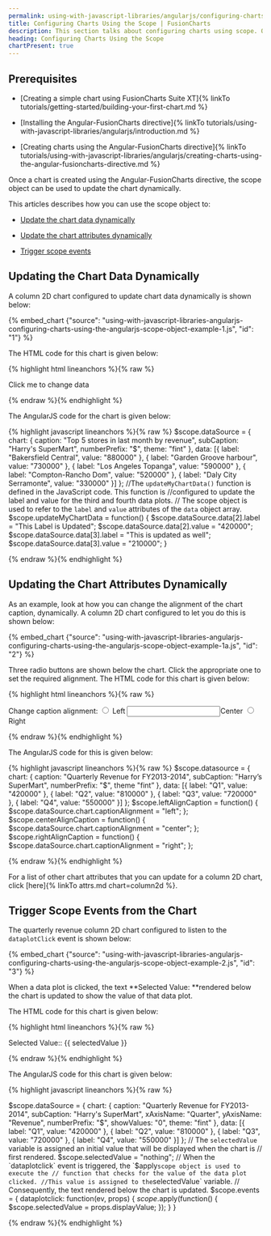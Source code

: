 ```yaml
---
permalink: using-with-javascript-libraries/angularjs/configuring-charts-using-the-angularjs-scope-object.html
title: Configuring Charts Using the Scope | FusionCharts
description: This section talks about configuring charts using scope. Once a chart is created, the scope object can be used to update the chart dynamically.
heading: Configuring Charts Using the Scope
chartPresent: true
---
```


## Prerequisites

* [Creating a simple chart using FusionCharts Suite XT]{% linkTo tutorials/getting-started/building-your-first-chart.md %}

* [Installing the Angular-FusionCharts directive]{% linkTo tutorials/using-with-javascript-libraries/angularjs/introduction.md %}

* [Creating charts using the Angular-FusionCharts directive]{% linkTo tutorials/using-with-javascript-libraries/angularjs/creating-charts-using-the-angular-fusioncharts-directive.md %}

Once a chart is created using the Angular-FusionCharts directive, the scope object can be used to update the chart dynamically.

This articles describes how you can use the scope object to:

* <a href="{{ site.baseurl }}using-with-javascript-libraries/angularjs/configuring-charts-using-the-angularjs-scope-object.html#updating-the-chart-data-dynamically">Update the chart data dynamically</a>

* <a href="{{ site.baseurl }}using-with-javascript-libraries/angularjs/configuring-charts-using-the-angularjs-scope-object.html#updating-the-chart-attributes-dynamically">Update the chart attributes dynamically</a>

* <a href="{{ site.baseurl }}using-with-javascript-libraries/angularjs/configuring-charts-using-the-angularjs-scope-object.html#trigger-scope-events-from-the-chart">Trigger scope events</a>

## Updating the Chart Data Dynamically

A column 2D chart configured to update chart data dynamically is shown below:

{% embed_chart {"source": "using-with-javascript-libraries-angularjs-configuring-charts-using-the-angularjs-scope-object-example-1.js", "id": "1"} %}


The HTML code for this chart is given below:

{% highlight html lineanchors %}{% raw %}
<!-- The `fusioncharts` directive is used as an attribute of the `<div> element. -->
<div fusioncharts width="400" height="300" type="column2d" , datasource="{{dataSource}}"></div>
<!-- Create a button, which when clicked will call the `updateMyChartData()` function. -->
<p><a class="btn btn-default" ng-click="updateMyChartData()">Click me to change data</a></p>

{% endraw %}{% endhighlight %}

The AngularJS code for the chart is given below:

{% highlight javascript lineanchors %}{% raw %}
$scope.dataSource = {
    chart: {
        caption: "Top 5 stores in last month by revenue",
        subCaption: "Harry's SuperMart",
        numberPrefix: "$",
        theme: "fint"
    },
    data: [{
        label: "Bakersfield Central",
        value: "880000"
    }, {
        label: "Garden Groove harbour",
        value: "730000"
    }, {
        label: "Los Angeles Topanga",
        value: "590000"
    }, {
        label: "Compton-Rancho Dom",
        value: "520000"
    }, {
        label: "Daly City Serramonte",
        value: "330000"
    }]
};
//The `updateMyChartData()` function is defined in the JavaScript code. This function is
//configured to update the label and value for the third and fourth data plots.
// The scope object is used to refer to the `label` and `value` attributes of the `data` object array.
$scope.updateMyChartData = function() {
    $scope.dataSource.data[2].label = "This Label is Updated";
    $scope.dataSource.data[2].value = "420000";
    $scope.dataSource.data[3].label = "This is updated as well";
    $scope.dataSource.data[3].value = "210000";
}

{% endraw %}{% endhighlight %}

## Updating the Chart Attributes Dynamically

As an example, look at how you can change the alignment of the chart caption, dynamically.
A column 2D chart configured to let you do this is shown below:

{% embed_chart {"source": "using-with-javascript-libraries-angularjs-configuring-charts-using-the-angularjs-scope-object-example-1a.js", "id": "2"} %}

Three radio buttons are shown below the chart. Click the appropriate one to set the required alignment.
The HTML code for this chart is given below:

{% highlight html lineanchors %}{% raw %}
<div fusioncharts width="400" height=" 300" type="column2d",dataSource=" {{dataSource}}"></div>
<p>
    Change caption alignment:
    <!--Add radio buttons to update the caption alignment. -->
    <input type="radio" id="left" name="captionalignment" ng-click="leftAlignCaption()"> Left </input>
    <input type=" radio" id="center" name="captionalignment" checked="1" ng-click="centerAlignCaption()">Center</input>
    <input type="radio" id="right" name="captionalignment" ng-click="rightAlignCaption()"> Right </input>
</p>

{% endraw %}{% endhighlight %}

The AngularJS code for this is given below:

{% highlight javascript lineanchors %}{% raw %}
$scope.datasource = {
    chart: {
        caption: "Quarterly Revenue for FY2013-2014",
        subCaption: "Harry’s SuperMart",
        numberPrefix: "$",
        theme "fint”
    },
    data: [{
        label: "Q1",
        value: "420000"
    }, {
        label: "Q2",
        value: "810000"
    }, {
        label: "Q3",
        value: "720000"
    }, {
        label: "Q4",
        value: "550000"
    }]
};
$scope.leftAlignCaption = function() {
    $scope.dataSource.chart.captionAlignment = "left";
};
$scope.centerAlignCaption = function() {
    $scope.dataSource.chart.captionAlignment = "center";
};
$scope.rightAlignCaption = function() {
    $scope.dataSource.chart.captionAlignment = "right";
};

{% endraw %}{% endhighlight %}

<p class="text-info">For a list of other chart attributes that you can update for a column 2D chart, click [here]{% linkTo attrs.md chart=column2d %}.</p>

## Trigger Scope Events from the Chart

The quarterly revenue column 2D chart configured to listen to the `dataplotClick` event is shown below:

{% embed_chart {"source": "using-with-javascript-libraries-angularjs-configuring-charts-using-the-angularjs-scope-object-example-2.js", "id": "3"} %}

When a data plot is clicked, the text **Selected Value: **rendered below the chart is updated to show the value of that data plot.

The HTML code for this chart is given below:

{% highlight html lineanchors %}{% raw %}
<div fusioncharts width="600" height="400" type="column2d" , datasource="{{dataSource}}" events="events"></div>
<!-- The `selectedValue` variable is defined to store the label and the value of the data plot that is clicked. -->
<p>Selected Value:: {{ selectedValue }}</p>

{% endraw %}{% endhighlight %}

The AngularJS code for this chart is given below:

{% highlight javascript lineanchors %}{% raw %}

$scope.dataSource = {
    chart: {
        caption: "Quarterly Revenue for FY2013-2014",
        subCaption: "Harry's SuperMart",
        xAxisName: "Quarter",
        yAxisName: "Revenue",
        numberPrefix: "$",
        showValues: "0",
        theme: "fint"
    },
    data: [{
        label: "Q1",
        value: "420000"
    }, {
        label: "Q2",
        value: "810000"
    }, {
        label: "Q3",
        value: "720000"
    }, {
        label: "Q4",
        value: "550000"
    }]
};
// The `selectedValue` variable is assigned an initial value that will be displayed when the chart is
// first rendered.
$scope.selectedValue = "nothing";
// When the `dataplotclick` event is triggered, the `$apply` scope object is used to execute the
// function that checks for the value of the data plot clicked.
//This value is assigned to the `selectedValue` variable.
// Consequently, the text rendered below the chart is updated.
$scope.events = {
    dataplotclick: function(ev, props) {
        $scope.$apply(function() {
            $scope.selectedValue = props.displayValue;
        });
    }
}

{% endraw %}{% endhighlight %}
